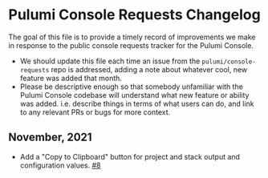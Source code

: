 # Pulumi Console Requests Changelog

The goal of this file is to provide a timely record of improvements we make in response to the public console
requests tracker for the Pulumi Console.

- We should update this file each time an issue from the `pulumi/console-requests` repo is addressed, adding
  a note about whatever cool, new feature was added that month.
- Please be descriptive enough so that somebody unfamiliar with the Pulumi Console codebase will
  understand what new feature or ability was added. i.e. describe things in terms of what users
  can do, and link to any relevant PRs or bugs for more context.

## November, 2021

- Add a "Copy to Clipboard" button for project and stack output and configuration values.  [#8](https://github.com/pulumi/console-requests/issues/8)